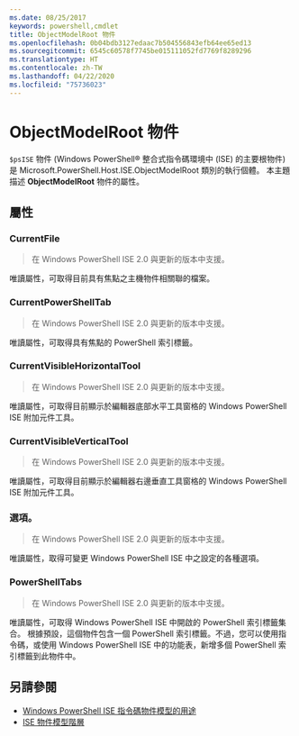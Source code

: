 ```yaml
---
ms.date: 08/25/2017
keywords: powershell,cmdlet
title: ObjectModelRoot 物件
ms.openlocfilehash: 0b04bdb3127edaac7b504556843efb64ee65ed13
ms.sourcegitcommit: 6545c60578f7745be015111052fd7769f8289296
ms.translationtype: HT
ms.contentlocale: zh-TW
ms.lasthandoff: 04/22/2020
ms.locfileid: "75736023"
---
```

# <a name="the-objectmodelroot-object"></a>ObjectModelRoot 物件

`$psISE` 物件 (Windows PowerShell® 整合式指令碼環境中 (ISE) 的主要根物件) 是 Microsoft.PowerShell.Host.ISE.ObjectModelRoot 類別的執行個體。 本主題描述 **ObjectModelRoot** 物件的屬性。

## <a name="properties"></a>屬性

### <a name="currentfile"></a>CurrentFile

> 在 Windows PowerShell ISE 2.0 與更新的版本中支援。

唯讀屬性，可取得目前具有焦點之主機物件相關聯的檔案。

### <a name="currentpowershelltab"></a>CurrentPowerShellTab

> 在 Windows PowerShell ISE 2.0 與更新的版本中支援。

唯讀屬性，可取得具有焦點的 PowerShell 索引標籤。

### <a name="currentvisiblehorizontaltool"></a>CurrentVisibleHorizontalTool

> 在 Windows PowerShell ISE 2.0 與更新的版本中支援。

唯讀屬性，可取得目前顯示於編輯器底部水平工具窗格的 Windows PowerShell ISE 附加元件工具。

### <a name="currentvisibleverticaltool"></a>CurrentVisibleVerticalTool

> 在 Windows PowerShell ISE 2.0 與更新的版本中支援。

唯讀屬性，可取得目前顯示於編輯器右邊垂直工具窗格的 Windows PowerShell ISE 附加元件工具。

### <a name="options"></a>選項。

> 在 Windows PowerShell ISE 2.0 與更新的版本中支援。

唯讀屬性，取得可變更 Windows PowerShell ISE 中之設定的各種選項。

### <a name="powershelltabs"></a>PowerShellTabs

> 在 Windows PowerShell ISE 2.0 與更新的版本中支援。

唯讀屬性，可取得 Windows PowerShell ISE 中開啟的 PowerShell 索引標籤集合。 根據預設，這個物件包含一個 PowerShell 索引標籤。不過，您可以使用指令碼，或使用 Windows PowerShell ISE 中的功能表，新增多個 PowerShell 索引標籤到此物件中。

## <a name="see-also"></a>另請參閱

- [Windows PowerShell ISE 指令碼物件模型的用途](Purpose-of-the-Windows-PowerShell-ISE-Scripting-Object-Model.md)
- [ISE 物件模型階層](The-ISE-Object-Model-Hierarchy.md)